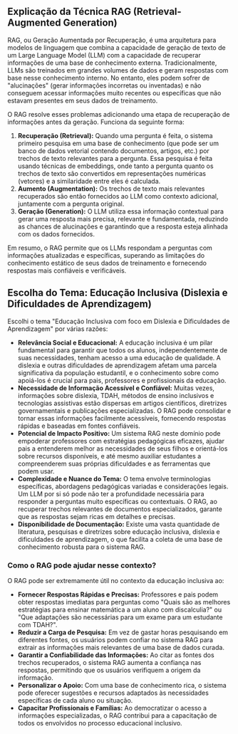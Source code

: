 ## Explicação da Técnica RAG (Retrieval-Augmented Generation)

RAG, ou Geração Aumentada por Recuperação, é uma arquitetura para modelos de linguagem que combina a capacidade de geração de texto de um Large Language Model (LLM) com a capacidade de recuperar informações de uma base de conhecimento externa. Tradicionalmente, LLMs são treinados em grandes volumes de dados e geram respostas com base nesse conhecimento interno. No entanto, eles podem sofrer de "alucinações" (gerar informações incorretas ou inventadas) e não conseguem acessar informações muito recentes ou específicas que não estavam presentes em seus dados de treinamento.

O RAG resolve esses problemas adicionando uma etapa de recuperação de informações antes da geração. Funciona da seguinte forma:

1.  **Recuperação (Retrieval):** Quando uma pergunta é feita, o sistema primeiro pesquisa em uma base de conhecimento (que pode ser um banco de dados vetorial contendo documentos, artigos, etc.) por trechos de texto relevantes para a pergunta. Essa pesquisa é feita usando técnicas de embeddings, onde tanto a pergunta quanto os trechos de texto são convertidos em representações numéricas (vetores) e a similaridade entre eles é calculada.
2.  **Aumento (Augmentation):** Os trechos de texto mais relevantes recuperados são então fornecidos ao LLM como contexto adicional, juntamente com a pergunta original.
3.  **Geração (Generation):** O LLM utiliza essa informação contextual para gerar uma resposta mais precisa, relevante e fundamentada, reduzindo as chances de alucinações e garantindo que a resposta esteja alinhada com os dados fornecidos.

Em resumo, o RAG permite que os LLMs respondam a perguntas com informações atualizadas e específicas, superando as limitações do conhecimento estático de seus dados de treinamento e fornecendo respostas mais confiáveis e verificáveis.

## Escolha do Tema: Educação Inclusiva (Dislexia e Dificuldades de Aprendizagem)

Escolhi o tema "Educação Inclusiva com foco em Dislexia e Dificuldades de Aprendizagem" por várias razões:

*   **Relevância Social e Educacional:** A educação inclusiva é um pilar fundamental para garantir que todos os alunos, independentemente de suas necessidades, tenham acesso a uma educação de qualidade. A dislexia e outras dificuldades de aprendizagem afetam uma parcela significativa da população estudantil, e o conhecimento sobre como apoiá-los é crucial para pais, professores e profissionais da educação.
*   **Necessidade de Informação Acessível e Confiável:** Muitas vezes, informações sobre dislexia, TDAH, métodos de ensino inclusivos e tecnologias assistivas estão dispersas em artigos científicos, diretrizes governamentais e publicações especializadas. O RAG pode consolidar e tornar essas informações facilmente acessíveis, fornecendo respostas rápidas e baseadas em fontes confiáveis.
*   **Potencial de Impacto Positivo:** Um sistema RAG neste domínio pode empoderar professores com estratégias pedagógicas eficazes, ajudar pais a entenderem melhor as necessidades de seus filhos e orientá-los sobre recursos disponíveis, e até mesmo auxiliar estudantes a compreenderem suas próprias dificuldades e as ferramentas que podem usar.
*   **Complexidade e Nuance do Tema:** O tema envolve terminologias específicas, abordagens pedagógicas variadas e considerações legais. Um LLM por si só pode não ter a profundidade necessária para responder a perguntas muito específicas ou contextuais. O RAG, ao recuperar trechos relevantes de documentos especializados, garante que as respostas sejam ricas em detalhes e precisas.
*   **Disponibilidade de Documentação:** Existe uma vasta quantidade de literatura, pesquisas e diretrizes sobre educação inclusiva, dislexia e dificuldades de aprendizagem, o que facilita a coleta de uma base de conhecimento robusta para o sistema RAG.

### Como o RAG pode ajudar nesse contexto?

O RAG pode ser extremamente útil no contexto da educação inclusiva ao:

*   **Fornecer Respostas Rápidas e Precisas:** Professores e pais podem obter respostas imediatas para perguntas como "Quais são as melhores estratégias para ensinar matemática a um aluno com discalculia?" ou "Que adaptações são necessárias para um exame para um estudante com TDAH?".
*   **Reduzir a Carga de Pesquisa:** Em vez de gastar horas pesquisando em diferentes fontes, os usuários podem confiar no sistema RAG para extrair as informações mais relevantes de uma base de dados curada.
*   **Garantir a Confiabilidade das Informações:** Ao citar as fontes dos trechos recuperados, o sistema RAG aumenta a confiança nas respostas, permitindo que os usuários verifiquem a origem da informação.
*   **Personalizar o Apoio:** Com uma base de conhecimento rica, o sistema pode oferecer sugestões e recursos adaptados às necessidades específicas de cada aluno ou situação.
*   **Capacitar Profissionais e Famílias:** Ao democratizar o acesso a informações especializadas, o RAG contribui para a capacitação de todos os envolvidos no processo educacional inclusivo.

